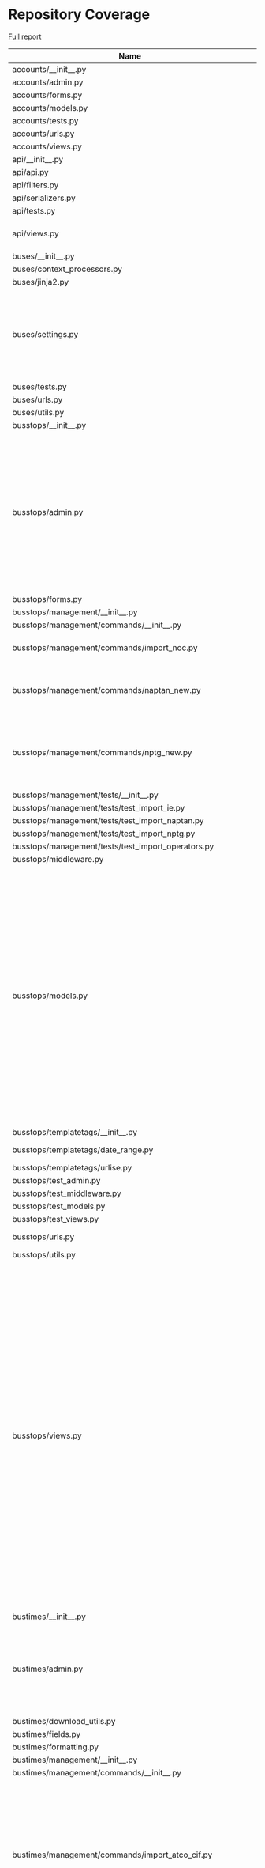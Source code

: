 # Repository Coverage

[Full report](https://htmlpreview.github.io/?https://github.com/jclgoodwin/bustimes.org/blob/python-coverage-comment-action-data/htmlcov/index.html)

| Name                                                            |    Stmts |     Miss |   Cover |   Missing |
|---------------------------------------------------------------- | -------: | -------: | ------: | --------: |
| accounts/\_\_init\_\_.py                                        |        0 |        0 |    100% |           |
| accounts/admin.py                                               |       41 |        0 |    100% |           |
| accounts/forms.py                                               |       50 |        0 |    100% |           |
| accounts/models.py                                              |       25 |        0 |    100% |           |
| accounts/tests.py                                               |       99 |        0 |    100% |           |
| accounts/urls.py                                                |        4 |        0 |    100% |           |
| accounts/views.py                                               |       61 |        1 |     98% |       108 |
| api/\_\_init\_\_.py                                             |        0 |        0 |    100% |           |
| api/api.py                                                      |       11 |        0 |    100% |           |
| api/filters.py                                                  |       53 |        0 |    100% |           |
| api/serializers.py                                              |      114 |        0 |    100% |           |
| api/tests.py                                                    |        7 |        0 |    100% |           |
| api/views.py                                                    |       93 |        5 |     95% |134, 141-148 |
| buses/\_\_init\_\_.py                                           |        0 |        0 |    100% |           |
| buses/context\_processors.py                                    |        5 |        0 |    100% |           |
| buses/jinja2.py                                                 |       36 |        2 |     94% |    40, 61 |
| buses/settings.py                                               |      112 |       21 |     81% |97-105, 125, 208, 227-235, 252-268, 320 |
| buses/tests.py                                                  |        5 |        0 |    100% |           |
| buses/urls.py                                                   |        6 |        0 |    100% |           |
| buses/utils.py                                                  |       24 |        1 |     96% |        27 |
| busstops/\_\_init\_\_.py                                        |        0 |        0 |    100% |           |
| busstops/admin.py                                               |      323 |       16 |     95% |103-109, 184, 243-251, 333-334, 380, 455, 459, 508, 540, 584, 588, 612, 616 |
| busstops/forms.py                                               |       46 |        0 |    100% |           |
| busstops/management/\_\_init\_\_.py                             |        0 |        0 |    100% |           |
| busstops/management/commands/\_\_init\_\_.py                    |        0 |        0 |    100% |           |
| busstops/management/commands/import\_noc.py                     |      130 |        3 |     98% |155, 184, 246 |
| busstops/management/commands/naptan\_new.py                     |      151 |        5 |     97% |47, 100, 152, 212, 257 |
| busstops/management/commands/nptg\_new.py                       |       94 |        7 |     93% |148, 158, 163, 169-170, 172-173 |
| busstops/management/tests/\_\_init\_\_.py                       |        0 |        0 |    100% |           |
| busstops/management/tests/test\_import\_ie.py                   |       63 |        0 |    100% |           |
| busstops/management/tests/test\_import\_naptan.py               |       67 |        0 |    100% |           |
| busstops/management/tests/test\_import\_nptg.py                 |       31 |        0 |    100% |           |
| busstops/management/tests/test\_import\_operators.py            |       64 |        0 |    100% |           |
| busstops/middleware.py                                          |       20 |        0 |    100% |           |
| busstops/models.py                                              |      605 |       30 |     95% |241, 287, 389, 426, 476, 502, 592, 630, 722, 786, 789-792, 803-804, 828-832, 837, 848, 867-868, 941-945, 1003, 1045, 1060, 1096 |
| busstops/templatetags/\_\_init\_\_.py                           |        0 |        0 |    100% |           |
| busstops/templatetags/date\_range.py                            |       25 |        3 |     88% | 9, 22, 28 |
| busstops/templatetags/urlise.py                                 |       20 |        0 |    100% |           |
| busstops/test\_admin.py                                         |       54 |        0 |    100% |           |
| busstops/test\_middleware.py                                    |       10 |        0 |    100% |           |
| busstops/test\_models.py                                        |      143 |        0 |    100% |           |
| busstops/test\_views.py                                         |      277 |        0 |    100% |           |
| busstops/urls.py                                                |       20 |        2 |     90% |   123-125 |
| busstops/utils.py                                               |        3 |        0 |    100% |           |
| busstops/views.py                                               |      621 |       46 |     93% |116, 136-140, 486, 512, 562, 726, 757, 821-824, 826, 940-945, 958, 1035, 1181, 1231-1232, 1237-1238, 1246-1255, 1272-1276, 1357, 1384-1385, 1389-1392, 1542, 1554-1555, 1560, 1572-1573 |
| bustimes/\_\_init\_\_.py                                        |        0 |        0 |    100% |           |
| bustimes/admin.py                                               |       97 |       12 |     88% |54, 60, 63-64, 67-68, 114-118, 141, 149, 162, 172 |
| bustimes/download\_utils.py                                     |       40 |        0 |    100% |           |
| bustimes/fields.py                                              |       31 |        1 |     97% |        12 |
| bustimes/formatting.py                                          |       19 |        0 |    100% |           |
| bustimes/management/\_\_init\_\_.py                             |        0 |        0 |    100% |           |
| bustimes/management/commands/\_\_init\_\_.py                    |        0 |        0 |    100% |           |
| bustimes/management/commands/import\_atco\_cif.py               |      235 |       25 |     89% |28-35, 40, 43-44, 66, 193, 195, 198, 200, 208, 214, 278, 311-316, 356-357, 424 |
| bustimes/management/commands/import\_bod\_timetables.py         |      274 |       28 |     90% |48, 99, 103, 107-115, 120, 125-126, 146, 175, 185, 196, 264, 274-278, 294-295, 316, 332-333, 349 |
| bustimes/management/commands/import\_gtfs.py                    |      235 |       23 |     90% |75, 79, 129-130, 146, 207, 209, 269-270, 272-273, 309-310, 316-317, 321-324, 332-334, 382, 404 |
| bustimes/management/commands/import\_gtfs\_ember.py             |       89 |        0 |    100% |           |
| bustimes/management/commands/import\_gtfs\_flixbus.py           |      120 |        3 |     98% |     92-94 |
| bustimes/management/commands/import\_ni.py                      |       31 |        0 |    100% |           |
| bustimes/management/commands/import\_passenger.py               |      118 |       35 |     70% |51-54, 56-58, 102, 112-118, 146-179 |
| bustimes/management/commands/import\_tnds.py                    |       61 |        5 |     92% |46-48, 63-71 |
| bustimes/management/commands/import\_transxchange.py            |      772 |       74 |     90% |80, 92, 138-139, 363, 366-380, 409, 578-579, 616-617, 619-620, 643-644, 654, 662-663, 721, 732, 768, 794, 798-800, 854-858, 919, 923, 925, 941-946, 983-984, 995, 1017, 1019-1022, 1027, 1041, 1047, 1074, 1113, 1144-1145, 1173, 1177-1178, 1189, 1194, 1206, 1231, 1280-1281, 1310-1311, 1316, 1327 |
| bustimes/management/tests/\_\_init\_\_.py                       |        0 |        0 |    100% |           |
| bustimes/management/tests/test\_import\_atco\_cif.py            |       70 |        0 |    100% |           |
| bustimes/management/tests/test\_import\_bod.py                  |      226 |        0 |    100% |           |
| bustimes/management/tests/test\_import\_gtfs.py                 |      106 |        0 |    100% |           |
| bustimes/management/tests/test\_import\_gtfs\_ember\_flixbus.py |       75 |        0 |    100% |           |
| bustimes/management/tests/test\_import\_ni.py                   |       21 |        0 |    100% |           |
| bustimes/management/tests/test\_import\_passenger.py            |       23 |        0 |    100% |           |
| bustimes/management/tests/test\_import\_transxchange.py         |      726 |        2 |     99% | 1063-1066 |
| bustimes/management/tests/test\_tnds.py                         |       22 |        0 |    100% |           |
| bustimes/models.py                                              |      318 |        7 |     98% |92, 182, 339, 342, 371, 408, 442 |
| bustimes/tests.py                                               |      130 |        0 |    100% |           |
| bustimes/timetables.py                                          |      638 |       48 |     92% |62, 102-115, 144, 241-242, 259, 327-330, 342, 355-360, 406, 413, 481, 484, 500-503, 530, 639-654, 740-741, 812, 958-960 |
| bustimes/urls.py                                                |        3 |        0 |    100% |           |
| bustimes/utils.py                                               |      187 |       12 |     94% |205, 231-233, 253-254, 277, 322, 339-340, 352, 388 |
| bustimes/views.py                                               |      365 |       66 |     82% |154-168, 177-179, 187-196, 198-206, 213, 235, 325, 334, 370, 376, 456, 506, 540, 544-546, 554, 569-576, 606-617, 626-632 |
| departures/\_\_init\_\_.py                                      |        0 |        0 |    100% |           |
| departures/avl.py                                               |       12 |        1 |     92% |        14 |
| departures/gtfsr.py                                             |       91 |        2 |     98% |   91, 111 |
| departures/live.py                                              |      134 |       14 |     90% |44, 59, 61, 63, 80-85, 145, 156, 168, 182 |
| departures/sources.py                                           |      218 |       34 |     84% |30, 54, 59, 63, 96, 112, 122, 125-127, 137-144, 149-150, 164-165, 173-174, 179, 243, 310, 385, 389-390, 396-397, 400, 408 |
| departures/test\_gtfsr\_trip\_updates.py                        |       45 |        0 |    100% |           |
| departures/test\_gtfsr\_vehicle\_positions.py                   |       33 |        0 |    100% |           |
| departures/test\_live.py                                        |      111 |        0 |    100% |           |
| disruptions/\_\_init\_\_.py                                     |        0 |        0 |    100% |           |
| disruptions/admin.py                                            |       26 |        1 |     96% |        44 |
| disruptions/models.py                                           |       70 |        5 |     93% |41, 70, 94, 102, 112 |
| disruptions/siri\_sx.py                                         |      122 |       14 |     89% |50, 77, 89-92, 103-104, 135, 145-149 |
| disruptions/test\_siri\_sx.py                                   |       48 |        0 |    100% |           |
| disruptions/test\_tfl\_disruptions.py                           |       34 |        0 |    100% |           |
| disruptions/tests.py                                            |       16 |        0 |    100% |           |
| disruptions/tfl\_disruptions.py                                 |       85 |        2 |     98% |   63, 104 |
| disruptions/urls.py                                             |        3 |        0 |    100% |           |
| disruptions/views.py                                            |        9 |        0 |    100% |           |
| fares/\_\_init\_\_.py                                           |        0 |        0 |    100% |           |
| fares/admin.py                                                  |       37 |        2 |     95% |    26, 29 |
| fares/forms.py                                                  |       26 |        3 |     88% | 17, 40-41 |
| fares/management/commands/\_\_init\_\_.py                       |        0 |        0 |    100% |           |
| fares/management/commands/import\_netex\_fares.py               |      353 |       59 |     83% |28, 69-70, 121, 128-130, 223-224, 323, 367-368, 449, 528-535, 555, 564-565, 583-588, 595-632, 652-653, 663-664, 670-679 |
| fares/management/commands/mytrip\_ticketing.py                  |       38 |        3 |     92% | 15, 44-45 |
| fares/models.py                                                 |      176 |        8 |     95% |60, 142, 217, 222, 245-246, 250-251 |
| fares/mytrip.py                                                 |       53 |        4 |     92% |35, 49-50, 73 |
| fares/test\_mytrip.py                                           |       40 |        0 |    100% |           |
| fares/tests.py                                                  |       79 |        0 |    100% |           |
| fares/urls.py                                                   |        3 |        0 |    100% |           |
| fares/views.py                                                  |       44 |        0 |    100% |           |
| manage.py                                                       |        6 |        0 |    100% |           |
| transxchange/\_\_init\_\_.py                                    |        0 |        0 |    100% |           |
| transxchange/test\_txc.py                                       |       23 |        0 |    100% |           |
| transxchange/txc.py                                             |      464 |       16 |     97% |42, 113, 160, 218, 246, 292-299, 396, 408, 470, 503-504, 662, 693 |
| vehicles/\_\_init\_\_.py                                        |        0 |        0 |    100% |           |
| vehicles/admin.py                                               |      250 |       34 |     86% |32, 60, 87, 89, 182-183, 192, 205-206, 222, 251, 254, 277, 283, 285, 287, 290, 319, 337, 343, 381-396, 409, 422, 439, 488-490 |
| vehicles/apps.py                                                |        6 |        0 |    100% |           |
| vehicles/context\_processors.py                                 |       14 |        0 |    100% |           |
| vehicles/fields.py                                              |       15 |        0 |    100% |           |
| vehicles/filters.py                                             |       18 |        0 |    100% |           |
| vehicles/forms.py                                               |       96 |        2 |     98% |  137, 175 |
| vehicles/management/\_\_init\_\_.py                             |        0 |        0 |    100% |           |
| vehicles/management/commands/\_\_init\_\_.py                    |        0 |        0 |    100% |           |
| vehicles/management/commands/import\_bod\_avl.py                |      476 |       56 |     88% |50, 128, 144, 153-154, 197-200, 203-206, 258, 274, 293-294, 317-335, 389, 395, 448, 451, 455, 461, 476-477, 524-537, 566, 575-576, 595, 624, 657, 775, 850, 854 |
| vehicles/management/commands/import\_bushub.py                  |       76 |       14 |     82% |22-23, 27-28, 31-32, 43, 46, 62-63, 72, 82, 101, 109 |
| vehicles/management/commands/import\_edinburgh.py               |       72 |        4 |     94% |83, 87-90, 97 |
| vehicles/management/commands/import\_gtfsr\_ember.py            |       86 |        7 |     92% |78-79, 102-104, 120, 141 |
| vehicles/management/commands/import\_gtfsr\_ie.py               |      102 |        6 |     94% |71, 98, 143, 152, 159, 163 |
| vehicles/management/commands/import\_live\_jersey.py            |       33 |        0 |    100% |           |
| vehicles/management/commands/import\_polar.py                   |       78 |       27 |     65% |13-14, 25, 28, 33-39, 45-47, 51, 55-56, 61-62, 65, 75-78, 81, 94, 101 |
| vehicles/management/commands/import\_stagecoach\_avl.py         |       94 |       15 |     84% |105, 116-127, 155, 162, 167-168, 179-185, 207-215 |
| vehicles/management/commands/siri\_vm\_subscribe.py             |       26 |        0 |    100% |           |
| vehicles/management/import\_live\_vehicles.py                   |      283 |       59 |     79% |38, 51-67, 80, 121, 130, 136-138, 162, 177, 181, 190-193, 202, 215, 223, 228, 232-233, 235-236, 241-242, 256-262, 294-295, 336, 339-340, 354-355, 370-371, 375, 398-399, 406-410, 427, 437-439 |
| vehicles/management/tests/\_\_init\_\_.py                       |        0 |        0 |    100% |           |
| vehicles/management/tests/test\_bod\_avl.py                     |      314 |        0 |    100% |           |
| vehicles/management/tests/test\_bushub.py                       |       48 |        0 |    100% |           |
| vehicles/management/tests/test\_edinburgh.py                    |       51 |        0 |    100% |           |
| vehicles/management/tests/test\_import\_live\_jersey.py         |       31 |        0 |    100% |           |
| vehicles/management/tests/test\_polar.py                        |       33 |        0 |    100% |           |
| vehicles/management/tests/test\_siri\_post.py                   |       37 |        0 |    100% |           |
| vehicles/management/tests/test\_stagecoach\_avl.py              |       33 |        0 |    100% |           |
| vehicles/management/tests/test\_stats.py                        |       24 |        0 |    100% |           |
| vehicles/models.py                                              |      526 |       33 |     94% |204, 206, 216, 250, 254, 258, 326, 332, 404, 410, 467, 488, 616-617, 630, 655-657, 665-666, 669-670, 675-676, 698, 760, 767-770, 812, 825, 834, 845 |
| vehicles/rtpi.py                                                |       76 |        1 |     99% |        28 |
| vehicles/signals.py                                             |       11 |        0 |    100% |           |
| vehicles/tasks.py                                               |      127 |       22 |     83% |63-73, 80, 85, 95, 102-105, 108, 110, 119, 132, 150, 164, 177-178, 232-233, 236 |
| vehicles/test\_models.py                                        |       67 |        0 |    100% |           |
| vehicles/test\_schedule\_adherence.py                           |       75 |        0 |    100% |           |
| vehicles/tests.py                                               |      441 |        0 |    100% |           |
| vehicles/time\_aware\_polyline.py                               |       56 |       48 |     14% |11, 18, 25, 36, 48-75, 79, 87-98, 106-120 |
| vehicles/urls.py                                                |        4 |        0 |    100% |           |
| vehicles/utils.py                                               |      126 |        3 |     98% |41-42, 170 |
| vehicles/views.py                                               |      617 |       69 |     89% |343-344, 395, 422, 437-438, 457-458, 484-485, 510-515, 520-521, 552, 570-571, 573, 578, 594-595, 613-634, 714-715, 722, 736, 840, 842, 844, 849, 898-906, 923-929, 946-947, 988, 1044, 1047-1048, 1058, 1074-1079, 1119-1120, 1166, 1221-1260 |
| vosa/\_\_init\_\_.py                                            |        0 |        0 |    100% |           |
| vosa/admin.py                                                   |       36 |        0 |    100% |           |
| vosa/management/commands/\_\_init\_\_.py                        |        0 |        0 |    100% |           |
| vosa/management/commands/import\_vosa.py                        |      159 |        1 |     99% |       203 |
| vosa/models.py                                                  |       75 |        0 |    100% |           |
| vosa/tests.py                                                   |       60 |        0 |    100% |           |
| vosa/urls.py                                                    |        3 |        0 |    100% |           |
| vosa/views.py                                                   |       57 |        0 |    100% |           |
|                                                       **TOTAL** | **15756** | **1052** | **93%** |           |


## Setup coverage badge

Below are examples of the badges you can use in your main branch `README` file.

### Direct image

[![Coverage badge](https://raw.githubusercontent.com/jclgoodwin/bustimes.org/python-coverage-comment-action-data/badge.svg)](https://htmlpreview.github.io/?https://github.com/jclgoodwin/bustimes.org/blob/python-coverage-comment-action-data/htmlcov/index.html)

This is the one to use if your repository is private or if you don't want to customize anything.

### [Shields.io](https://shields.io) Json Endpoint

[![Coverage badge](https://img.shields.io/endpoint?url=https://raw.githubusercontent.com/jclgoodwin/bustimes.org/python-coverage-comment-action-data/endpoint.json)](https://htmlpreview.github.io/?https://github.com/jclgoodwin/bustimes.org/blob/python-coverage-comment-action-data/htmlcov/index.html)

Using this one will allow you to [customize](https://shields.io/endpoint) the look of your badge.
It won't work with private repositories. It won't be refreshed more than once per five minutes.

### [Shields.io](https://shields.io) Dynamic Badge

[![Coverage badge](https://img.shields.io/badge/dynamic/json?color=brightgreen&label=coverage&query=%24.message&url=https%3A%2F%2Fraw.githubusercontent.com%2Fjclgoodwin%2Fbustimes.org%2Fpython-coverage-comment-action-data%2Fendpoint.json)](https://htmlpreview.github.io/?https://github.com/jclgoodwin/bustimes.org/blob/python-coverage-comment-action-data/htmlcov/index.html)

This one will always be the same color. It won't work for private repos. I'm not even sure why we included it.

## What is that?

This branch is part of the
[python-coverage-comment-action](https://github.com/marketplace/actions/python-coverage-comment)
GitHub Action. All the files in this branch are automatically generated and may be
overwritten at any moment.